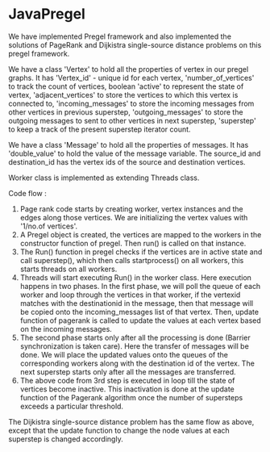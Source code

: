 # JavaPregel



We have implemented Pregel framework and also implemented the solutions of PageRank and Dijkistra single-source distance problems on this pregel framework.

We have a class 'Vertex' to hold all the properties of vertex in our pregel graphs. It has 'Vertex_id' - unique id for each vertex, 'number_of_vertices' to track the count of vertices, boolean 'active' to represent the state of vertex, 'adjacent_vertices' to store the vertices to which this vertex is connected to, 'incoming_messages' to store the incoming messages from other vertices in previous superstep, 'outgoing_messages' to store the outgoing messages to sent to other vertices in next superstep, 'superstep' to keep a track of the present superstep iterator count.

We have a class 'Message' to hold all the properties of messages. It has 'double_value' to hold the value of the message variable. The source_id and destination_id has the vertex ids of the source and destination vertices.


Worker class is implemented as extending Threads class.


Code flow :

1. Page rank code starts by creating worker, vertex instances and the edges along those vertices. We are initializing the vertex values with '1/no.of vertices'.
2. A Pregel object is created, the vertices are mapped to the workers in the constructor function of pregel. Then run() is called on that instance.
3. The Run() function in pregel checks if the vertices are in active state and call superstep(), which then calls startprocess() on all workers, this starts threads on all workers.
4. Threads will start executing Run() in the worker class. Here execution happens in two phases. In the first phase, we will poll the queue of each worker and loop through the vertices in that worker, if the vertexid matches with the destinationid in the message, then that message will be copied onto the incoming_messages list of that vertex. Then, update function of pagerank is called to update the values at each vertex based on the incoming messages.
5. The second phase starts only after all the processing is done (Barrier synchronization is taken care). Here the transfer of messages will be done. We will place the updated values onto the queues of the corresponding workers along with the destination id of the vertex. The next superstep starts only after all the messages are transferred.
6. The above code from 3rd step is executed in loop till the state of vertices become inactive. This inactivation is done at the update function of the Pagerank algorithm once the number of supersteps exceeds a particular threshold.


The Dijkistra single-source distance problem has the same flow as above, except that the update function to change the node values at each superstep is changed accordingly.
